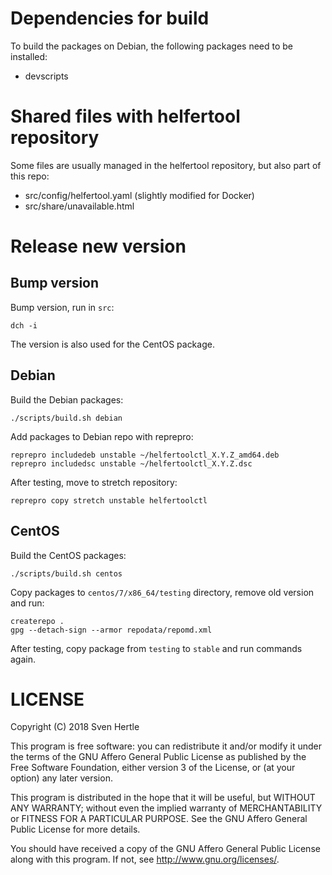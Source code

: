# Dependencies for build

To build the packages on Debian, the following packages need to be installed:

 * devscripts

# Shared files with helfertool repository

Some files are usually managed in the helfertool repository, but also part of this repo:

* src/config/helfertool.yaml (slightly modified for Docker)
* src/share/unavailable.html

# Release new version

## Bump version

Bump version, run in `src`:

```
dch -i
```

The version is also used for the CentOS package.

## Debian

Build the Debian packages:

```
./scripts/build.sh debian
```

Add packages to Debian repo with reprepro:

```
reprepro includedeb unstable ~/helfertoolctl_X.Y.Z_amd64.deb
reprepro includedsc unstable ~/helfertoolctl_X.Y.Z.dsc
```

After testing, move to stretch repository:

```
reprepro copy stretch unstable helfertoolctl
```

## CentOS

Build the CentOS packages:

```
./scripts/build.sh centos
```

Copy packages to `centos/7/x86_64/testing` directory, remove old version and run:

```
createrepo .
gpg --detach-sign --armor repodata/repomd.xml
```

After testing, copy package from `testing` to `stable` and run commands again.

# LICENSE

Copyright (C) 2018  Sven Hertle

This program is free software: you can redistribute it and/or modify
it under the terms of the GNU Affero General Public License as
published by the Free Software Foundation, either version 3 of the
License, or (at your option) any later version.

This program is distributed in the hope that it will be useful,
but WITHOUT ANY WARRANTY; without even the implied warranty of
MERCHANTABILITY or FITNESS FOR A PARTICULAR PURPOSE.  See the
GNU Affero General Public License for more details.

You should have received a copy of the GNU Affero General Public License
along with this program.  If not, see <http://www.gnu.org/licenses/>.
